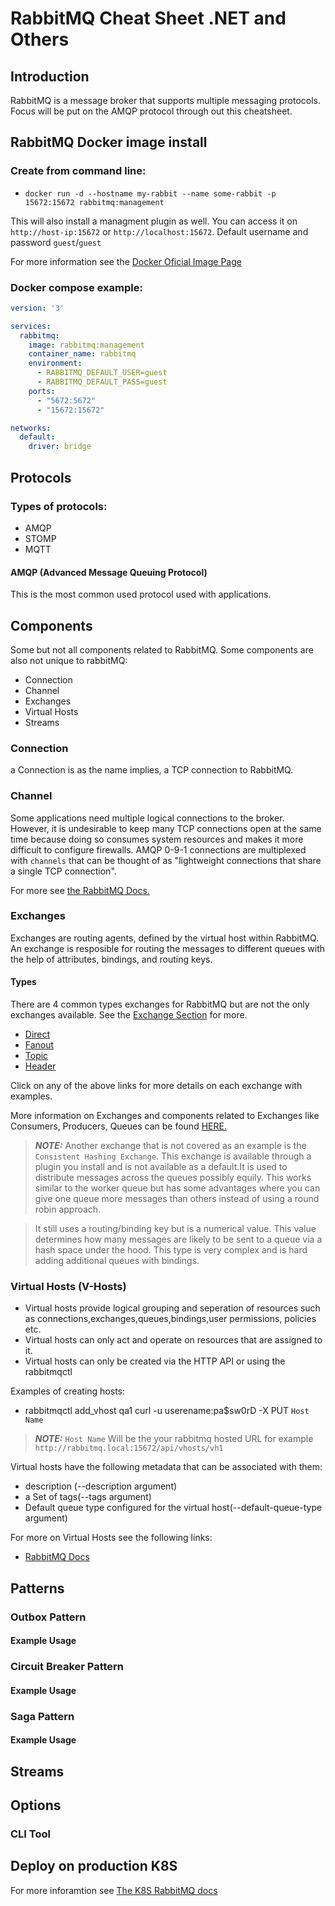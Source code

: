 # RabbitMQ Cheat Sheet .NET and Others

## Introduction

RabbitMQ is a message broker that supports multiple messaging protocols. Focus will be put on the AMQP protocol through out this cheatsheet.

## RabbitMQ Docker image install

### Create from command line:
- `docker run -d --hostname my-rabbit --name some-rabbit -p 15672:15672 rabbitmq:management`

This will also install a managment plugin as well. You can access it on `http://host-ip:15672` or `http://localhost:15672`. Default username and password `guest`/`guest`

For more information see the [Docker Oficial Image Page](https://hub.docker.com/_/rabbitmq)

### Docker compose example:

```yaml
version: '3'

services:
  rabbitmq:
    image: rabbitmq:management
    container_name: rabbitmq
    environment:
      - RABBITMQ_DEFAULT_USER=guest
      - RABBITMQ_DEFAULT_PASS=guest
    ports:
      - "5672:5672"
      - "15672:15672"

networks:
  default:
    driver: bridge
```

## Protocols

### Types of protocols:

- AMQP
- STOMP
- MQTT

#### AMQP (Advanced Message Queuing Protocol)

This is the most common used protocol used with applications.

## Components

Some but not all components related to RabbitMQ. Some components are also not unique to rabbitMQ:

- Connection
- Channel
- Exchanges
- Virtual Hosts
- Streams

### Connection

a Connection is as the name implies, a TCP connection to RabbitMQ.

### Channel

Some applications need multiple logical connections to the broker. However, it is undesirable to keep many TCP connections open at the same time because doing so consumes system resources and makes it more difficult to configure firewalls. AMQP 0-9-1 connections are multiplexed with `channels` that can be thought of as "lightweight connections that share a single TCP connection".

For more see <a href="https://www.rabbitmq.com/channels.html" target="_blank">the RabbitMQ Docs.</a>

### Exchanges

Exchanges are routing agents, defined by the virtual host within RabbitMQ. An exchange is resposible for routing the messages to different queues with the help of attributes, bindings, and routing keys.

#### Types

There are 4 common types exchanges for RabbitMQ but are not the only exchanges available. See the <a href="https://github.com/clombo/cheatSheets/tree/main/RabbitMQ/Exchanges" target="_blank">Exchange Section</a> for more.

- <a href="https://github.com/clombo/cheatSheets/tree/main/RabbitMQ/Exchanges/Direct" target="_blank">Direct</a>
- <a href="https://github.com/clombo/cheatSheets/tree/main/RabbitMQ/Exchanges/Fanout" target="_blank">Fanout</a>
- <a href="https://github.com/clombo/cheatSheets/tree/main/RabbitMQ/Exchanges/Topic" target="_blank">Topic</a>
- <a href="https://github.com/clombo/cheatSheets/tree/main/RabbitMQ/Exchanges/Header" target="_blank">Header</a>

Click on any of the above links for more details on each exchange with examples.

More information on Exchanges and components related to Exchanges like Consumers, Producers, Queues can be found 
<a href="https://github.com/clombo/cheatSheets/tree/main/RabbitMQ/Exchanges" target="_blank">HERE.</a>

> **_NOTE:_** Another exchange that is not covered as an example is the `Consistent Hashing Exchange`. This exchange is available through a plugin you install and is not available as a default.It is used to distribute messages across the queues possibly equily. This works similar to the worker queue but has some advantages where you can give one queue more messages than others instead of using a round robin approach.

>It still uses a routing/binding key but is a numerical value. This value determines how many messages are likely to be sent to a queue via a hash space under the hood.
This type is very complex and is hard adding additional queues with bindings.

### Virtual Hosts (V-Hosts)

- Virtual hosts provide logical grouping and seperation of resources such as connections,exchanges,queues,bindings,user permissions, policies etc.
- Virtual hosts can only act and operate on resources that are assigned to it.
- Virtual hosts can only be created via the HTTP API or using the rabbitmqctl

Examples of creating hosts:

- rabbitmqctl add_vhost qa1
curl -u userename:pa$sw0rD -X PUT `Host Name`

> **_NOTE:_**  `Host Name` Will be the your rabbitmq hosted URL for example `http://rabbitmq.local:15672/api/vhosts/vh1`

Virtual hosts have the following metadata that can be associated with them:
- description (--description argument)
- a Set of tags(--tags argument)
- Default queue type configured for the virtual host(--default-queue-type argument)

For more on Virtual Hosts see the following links:
- <a href="(https://www.rabbitmq.com/vhosts.html)" target=_blank>RabbitMQ Docs</a>


## Patterns

### Outbox Pattern
#### Example Usage
### Circuit Breaker Pattern
#### Example Usage
### Saga Pattern
#### Example Usage

## Streams

## Options

### CLI Tool

## Deploy on production K8S 

For more inforamtion see [The K8S RabbitMQ docs](https://www.rabbitmq.com/kubernetes/operator/operator-overview.html)